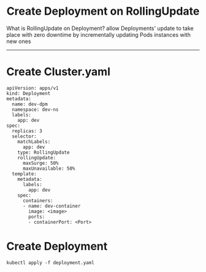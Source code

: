 <h1 align="center"> Create Deployment on RollingUpdate</h1>

What is RollingUpdate on Deployment?
allow Deployments' update to take place with zero downtime by incrementally updating Pods instances with new ones

----
# Create Cluster.yaml
```
apiVersion: apps/v1
kind: Deployment
metadata:
  name: dev-dpm
  namespace: dev-ns
  labels:
    app: dev
spec:
  replicas: 3
  selector:
    matchLabels:
      app: dev
    type: RollingUpdate
    rollingUpdate:
      maxSurge: 50%
      maxUnavailable: 50%
  template:
    metadata:
      labels:
        app: dev
    spec:
      containers:
      - name: dev-container
        image: <image>
        ports:
        - containerPort: <Port>
```

# Create Deployment
```
kubectl apply -f deployment.yaml
```